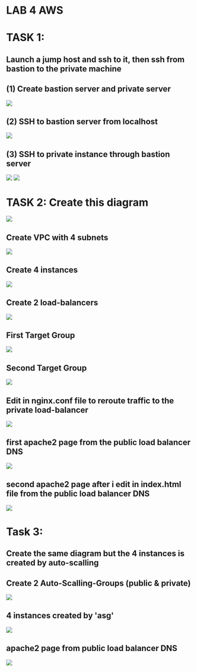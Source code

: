 # LAB 4 AWS

# TASK 1:
## Launch a jump host and ssh to it, then ssh from bastion to the private machine

## (1) Create bastion server and private server
![](https://github.com/IbrahimmAdel/DevOps_sprints/blob/main/AWS/AWS-4/screenshots/task1.1.png)

## (2) SSH to bastion server from localhost
![](https://github.com/IbrahimmAdel/DevOps_sprints/blob/main/AWS/AWS-4/screenshots/task1.2.png)

## (3) SSH to private instance through bastion server
![](https://github.com/IbrahimmAdel/DevOps_sprints/blob/main/AWS/AWS-4/screenshots/task1.3.jpeg)
![](https://github.com/IbrahimmAdel/DevOps_sprints/blob/main/AWS/AWS-4/screenshots/task1.4.jpeg)

# TASK 2: Create this diagram 
![](https://github.com/IbrahimmAdel/DevOps_sprints/blob/main/AWS/AWS-4/screenshots/task.png)

## Create VPC with 4 subnets
![](https://github.com/IbrahimmAdel/DevOps_sprints/blob/main/AWS/AWS-4/screenshots/task2.png)

## Create 4 instances
![](https://github.com/IbrahimmAdel/DevOps_sprints/blob/main/AWS/AWS-4/screenshots/2.instances.png)

## Create 2 load-balancers
![](https://github.com/IbrahimmAdel/DevOps_sprints/blob/main/AWS/AWS-4/screenshots/2.%20load-balancers.png)

## First Target Group
![](https://github.com/IbrahimmAdel/DevOps_sprints/blob/main/AWS/AWS-4/screenshots/2.target-group-1.png)

## Second Target Group
![](https://github.com/IbrahimmAdel/DevOps_sprints/blob/main/AWS/AWS-4/screenshots/2.target-group-2.png)

## Edit in nginx.conf file to reroute traffic to the private load-balancer
![](https://github.com/IbrahimmAdel/DevOps_sprints/blob/main/AWS/AWS-4/screenshots/2.nginx-reroute%20traffic.png)

## first apache2 page from the public load balancer DNS
![](https://github.com/IbrahimmAdel/DevOps_sprints/blob/main/AWS/AWS-4/screenshots/2.7.png)

## second apache2 page after i edit in index.html file from the public load balancer DNS
![](https://github.com/IbrahimmAdel/DevOps_sprints/blob/main/AWS/AWS-4/screenshots/2.8.png)

# Task 3: 
## Create the same diagram but the 4 instances is created by auto-scalling

## Create 2 Auto-Scalling-Groups (public & private)
![](https://github.com/IbrahimmAdel/DevOps_sprints/blob/main/AWS/AWS-4/screenshots/task3%20auto-scaling-groups.png)

## 4 instances created by 'asg'
![](https://github.com/IbrahimmAdel/DevOps_sprints/blob/main/AWS/AWS-4/screenshots/task3.%20instances.png)

## apache2 page from public load balancer DNS
![](https://github.com/IbrahimmAdel/DevOps_sprints/blob/main/AWS/AWS-4/screenshots/task3%20apache2.png)
